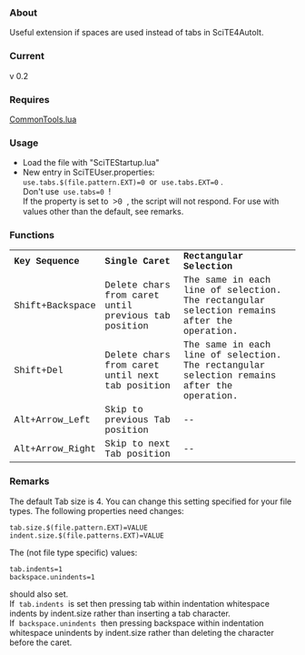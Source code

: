 ### About
Useful extension if spaces are used instead of tabs in SciTE4AutoIt.
### Current
v 0.2
### Requires
[CommonTools.lua](CommonTools.lua)
### Usage
- Load the file with "SciTEStartup.lua"
- New entry in SciTEUser.properties:<br />
	```use.tabs.$(file.pattern.EXT)=0```&nbsp;&nbsp;or&nbsp;&nbsp;```use.tabs.EXT=0``` .<br />Don't use&nbsp;&nbsp;```use.tabs=0```&nbsp;&nbsp;!<br />
    If the property is set to&nbsp;&nbsp;<span style='font-family:"Courier New"'>>0</span>&nbsp;&nbsp;, the script will not respond.
    For use with values other than the default, see remarks.
### Functions
<table style='font-family:"Courier New"'>
<tr><td><b>Key Sequence</b></td><td><b>Single Caret</b></td><td><b>Rectangular Selection</b></td></tr>
<tr><td>Shift+Backspace</td><td>Delete chars from caret until previous tab position</td><td>The same in each line of selection. The rectangular selection remains after the operation.</td></tr>
<tr><td>Shift+Del</td><td>Delete chars from caret until next tab position</td><td>The same in each line of selection. The rectangular selection remains after the operation.</td></tr>
<tr><td>Alt+Arrow_Left</td><td>Skip to previous Tab position                          </td><td>--</td></tr>
<tr><td>Alt+Arrow_Right</td><td>Skip to next Tab position</td><td>--</td></tr>
</table>

### Remarks
The default Tab size is 4. You can change this setting specified for your file types. The following properties need changes:

```properties
tab.size.$(file.pattern.EXT)=VALUE
indent.size.$(file.patterns.EXT)=VALUE
```

The (not file type specific) values:

```properties
tab.indents=1
backspace.unindents=1
```

should also set.<br />
If&nbsp;&nbsp;```tab.indents```&nbsp;&nbsp;is set then pressing tab within indentation whitespace indents by indent.size rather than inserting a tab character.
If&nbsp;&nbsp;```backspace.unindents```&nbsp;&nbsp;then pressing backspace within indentation whitespace unindents by indent.size rather than deleting the character before the caret.